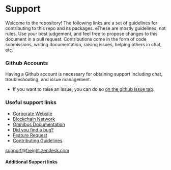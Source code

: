 # Support
   
Welcome to the repository! The following links are a set of guidelines for contributing to this repo and its packages. 
eThese are mostly guidelines, not rules. Use your best judgement, and feel free to propose changes to this document in a pull request. 
Contributions come in the form of code submissions, writing documentation, raising issues, helping others in chat, etc.
  
### Github Accounts
   
Having a Github account is necessary for obtaining support including chat, troubleshooting, and issue management.  
* If you want to raise an issue, you can do so [on the github issue tab](https://github.com/${freight-trust}/${repository/{$ref}/issues).   
   
### Useful support links  

* [Corporate Website](https://freighttrust.com)
* [Blockchain Network](https://github.com/freight-chain/network)
* [Omnibus Documentation](https://ft-docs.netlify.app)  
* [Did you find a bug?](/.github/ISSUE_TEMPLATE/bug_report.md)  
* [Feature Request](/.github/ISSUE_TEMPLATE/feature_request.md)   
* [Contributing Guidelines](#CONTRIBUTING.md)  

[Telegram]: https://t.me/freighttrust  
[Contributing Guidelines]: CONTRIBUTING.md   
[support@freight.zendesk.com](mailto:support@freight.zendesk.com)   

#### Additional Support links   
[Besu User Documentation]: https://besu.hyperledger.org    